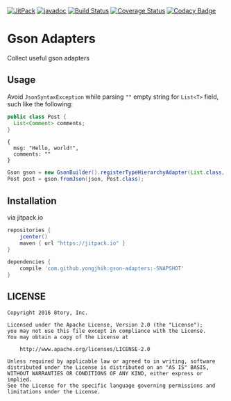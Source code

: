 [![JitPack](https://img.shields.io/github/tag/yongjhih/gson-adapters.svg?label=JitPack)](https://jitpack.io/#yongjhih/gson-adapters)
[![javadoc](https://img.shields.io/github/tag/yongjhih/gson-adapters.svg?label=javadoc)](https://jitpack.io/com/github/yongjhih/gson-adapters/-SNAPSHOT/javadoc/)
[![Build Status](https://travis-ci.org/yongjhih/gson-adapters.svg)](https://travis-ci.org/yongjhih/gson-adapters)
[![Coverage Status](https://coveralls.io/repos/github/yongjhih/gson-adapters/badge.svg)](https://coveralls.io/github/yongjhih/gson-adapters)
[![Codacy Badge](https://api.codacy.com/project/badge/Grade/64490a4beab54dcaa8f5b23022d607d5)](https://www.codacy.com/app/yongjhih/gson-adapters)
<!--[![javadoc.io](https://javadocio-badges.herokuapp.com/com.infstory/rxparse/badge.svg)](http://www.javadoc.io/doc/com.infstory/rxparse/)-->
<!--[![Coveralls](https://img.shields.io/coveralls/yongjhih/RxParse.svg)](https://coveralls.io/github/yongjhih/RxParse)-->

# Gson Adapters

Collect useful gson adapters

## Usage

Avoid `JsonSyntaxException` while parsing `""` empty string for `List<T>` field, such like the following:

```java
public class Post {
  List<Comment> comments;
}
```

```
{
  msg: "Hello, world!",
  comments: ""
}
```

```java
Gson gson = new GsonBuilder().registerTypeHierarchyAdapter(List.class, new EmptyListDeserializer()).create();
Post post = gson.fromJson(json, Post.class);
```

## Installation

via jitpack.io

```gradle
repositories {
    jcenter()
    maven { url "https://jitpack.io" }
}

dependencies {
    compile 'com.github.yongjhih:gson-adapters:-SNAPSHOT'
}
```

## LICENSE

```
Copyright 2016 8tory, Inc.

Licensed under the Apache License, Version 2.0 (the "License");
you may not use this file except in compliance with the License.
You may obtain a copy of the License at

    http://www.apache.org/licenses/LICENSE-2.0

Unless required by applicable law or agreed to in writing, software
distributed under the License is distributed on an "AS IS" BASIS,
WITHOUT WARRANTIES OR CONDITIONS OF ANY KIND, either express or implied.
See the License for the specific language governing permissions and
limitations under the License.
```
